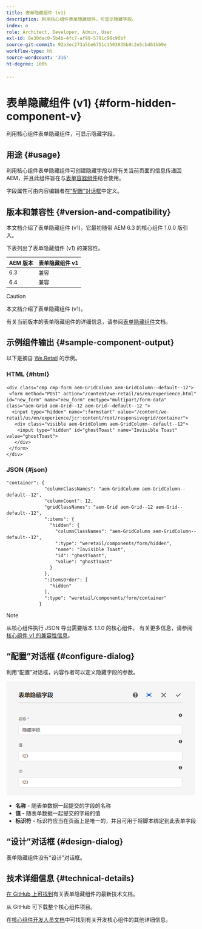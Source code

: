 ```yaml
---
title: 表单隐藏组件 (v1)
description: 利用核心组件表单隐藏组件，可显示隐藏字段。
index: n
role: Architect, Developer, Admin, User
exl-id: 8e30dac0-5b4b-4fc7-af99-5791c98c90bf
source-git-commit: 92a3ec273a5be6751c1503835b9c2e5cbd61bb9e
workflow-type: ht
source-wordcount: '316'
ht-degree: 100%

---
```



# 表单隐藏组件 (v1) {#form-hidden-component-v}

利用核心组件表单隐藏组件，可显示隐藏字段。

## 用途 {#usage}

利用核心组件表单隐藏组件可创建隐藏字段以将有关当前页面的信息传递回 AEM，并且此组件旨在与[表单容器组件](form-container-v1.md)结合使用。

字段属性可由内容编辑者在[“配置”对话框](#configure-dialog)中定义。

## 版本和兼容性 {#version-and-compatibility}

本文档介绍了表单隐藏组件 (v1)，它最初随带 AEM 6.3 的核心组件 1.0.0 版引入。

下表列出了表单隐藏组件 (v1) 的兼容性。

| AEM 版本 | 表单隐藏组件 v1 |
|--- |--- |
| 6.3 | 兼容 |
| 6.4 | 兼容 |

>[!CAUTION]
>
>本文档介绍了表单隐藏组件 (v1)。
>
>有关当前版本的表单隐藏组件的详细信息，请参阅[表单隐藏组件](/help/components/forms/form-hidden.md)文档。

## 示例组件输出 {#sample-component-output}

以下是摘自 [We.Retail](https://helpx.adobe.com/cn/experience-manager/6-4/sites/developing/using/we-retail.html) 的示例。

### HTML {#html}

```
<div class="cmp cmp-form aem-GridColumn aem-GridColumn--default--12">
 <form method="POST" action="/content/we-retail/us/en/experience.html" id="new_form" name="new_form" enctype="multipart/form-data" class="aem-Grid aem-Grid--12 aem-Grid--default--12 ">
  <input type="hidden" name=":formstart" value="/content/we-retail/us/en/experience/jcr:content/root/responsivegrid/container">
   <div class="visible aem-GridColumn aem-GridColumn--default--12">
    <input type="hidden" id="ghostToast" name="Invisible Toast" value="ghostToast">
   </div>
 </form>
</div>
```

### JSON {#json}

```
"container": {
              "columnClassNames": "aem-GridColumn aem-GridColumn--default--12",
              "columnCount": 12,
              "gridClassNames": "aem-Grid aem-Grid--12 aem-Grid--default--12",
              ":items": {
                "hidden": {
                  "columnClassNames": "aem-GridColumn aem-GridColumn--default--12",
                  ":type": "weretail/components/form/hidden",
                  "name": "Invisible Toast",
                  "id": "ghostToast",
                  "value": "ghostToast"
                }
              },
              ":itemsOrder": [
                "hidden"
              ],
              ":type": "weretail/components/form/container"
            }
```

>[!NOTE]
>
>从核心组件执行 JSON 导出需要版本 1.1.0 的核心组件。 有关更多信息，请参阅[核心组件 v1 的兼容性信息](/help/versions.md#release-history-and-compatibility)。

## “配置”对话框 {#configure-dialog}

利用“配置”对话框，内容作者可以定义隐藏字段的参数。

![](/help/assets/chlimage_1-26.png)

* **名称** - 随表单数据一起提交的字段的名称
* **值** - 随表单数据一起提交的字段的值
* **标识符** - 标识符应当在页面上是唯一的，并且可用于将脚本绑定到此表单字段

## “设计”对话框 {#design-dialog}

表单隐藏组件没有“设计”对话框。

## 技术详细信息 {#technical-details}

[在 GitHub 上可找到](https://github.com/adobe/aem-core-wcm-components/tree/master/content/src/content/jcr_root/apps/core/wcm/components/form/hidden/v1/hidden)有关表单隐藏组件的最新技术文档。

从 GitHub 可下载整个核心组件项目。

在[核心组件开发人员文档](/help/developing/overview.md)中可找到有关开发核心组件的其他详细信息。
